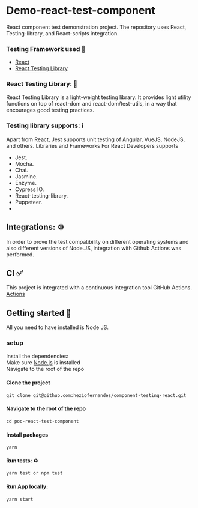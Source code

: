 # Demo-react-test-component
React component test demonstration project.
The repository uses React, Testing-library, and React-scripts integration.

### Testing Framework used 🤖
* [React](https://create-react-app.dev/docs/adding-typescript/#getting-started-with-typescript-and-react)
* [React Testing Library](https://cucumber.io/docs/installation/javascript/)

### React Testing Library: 🧪
React Testing Library is a light-weight testing library.  It provides light utility functions on top of react-dom and react-dom/test-utils, in a way that encourages good testing practices.

### Testing library supports: ℹ️
Apart from React, Jest supports unit testing of Angular, VueJS, NodeJS, and others.
Libraries and Frameworks For React Developers supports
* Jest.
* Mocha.
* Chai.
* Jasmine.
* Enzyme.
* Cypress IO.
* React-testing-library.
* Puppeteer.
* 
## Integrations: ⚙️
In order to prove the test compatibility on different operating systems and also different versions of Node.JS, integration with Github Actions was performed.

## CI ✅
This project is integrated with a continuous integration tool GitHub Actions.
[Actions](https://github.com/heziofernandes/component-testing-react/actions)


## Getting started 🥁
All you need to have installed is Node JS.
### setup

Install the dependencies:<br/>
Make sure [Node.js](https://nodejs.org/) is installed <br/>
Navigate to the root of the repo <br/>

#### Clone the project
```
git clone git@github.com:heziofernandes/component-testing-react.git
```

#### Navigate to the root of the repo 
```
cd poc-react-test-component
```

#### Install packages
```
yarn
```

#### Run tests: ♻️
```
yarn test or npm test
```

#### Run App locally:
```
yarn start
```
